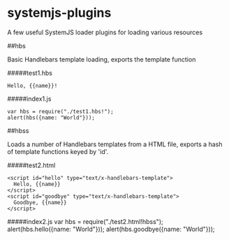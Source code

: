 # systemjs-plugins
A few useful SystemJS loader plugins for loading various resources

##hbs

Basic Handlebars template loading, exports the template function

#####test1.hbs
```
Hello, {{name}}!
```
#####index1.js
```
var hbs = require("./test1.hbs!");
alert(hbs({name: "World"}));
```

##hbss

Loads a number of Handlebars templates from a HTML file, exports a hash of template functions keyed by 'id'.

#####test2.html
```
<script id="hello" type="text/x-handlebars-template">
  Hello, {{name}}
</script>
<script id="goodbye" type="text/x-handlebars-template">
  Goodbye, {{name}}
</script>
```
#####index2.js
var hbs = require("./test2.html!hbss");
alert(hbs.hello({name: "World"}));
alert(hbs.goodbye({name: "World"}));
